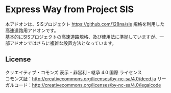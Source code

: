 # Express Way from Project SIS
本アドオンは、SISプロジェクト https://github.com/128na/sis 規格を利用した高速道路用アドオンです。  
基本的にSISプロジェクトの高速道路規格、及び使用法に準拠していますが、一部アドオンではさらに複雑な設置方法となっています。

## License
クリエイティブ・コモンズ 表示 - 非営利 - 継承 4.0 国際 ライセンス  
コモンズ証：http://creativecommons.org/licenses/by-nc-sa/4.0/deed.ja
リーガルコード：http://creativecommons.org/licenses/by-nc-sa/4.0/legalcode
